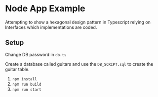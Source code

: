 # Node App Example

Attempting to show a hexagonal design pattern in Typescript relying on Interfaces which implementations are coded.

## Setup

Change DB password in `db.ts`

Create a database called guitars and use the `DB_SCRIPT.sql` to create the guitar table.

1. `npm install`
2. `npm run build`
3. `npm run start`
